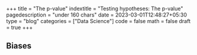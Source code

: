 +++
title = "The p-value"
indextitle = "Testing hypotheses: The p-value"
pagedescription = "under 160 chars"
date = 2023-03-01T12:48:27+05:30
type = "blog"
categories = ["Data Science"]
code = false
math = false
draft = true
+++

## Biases
